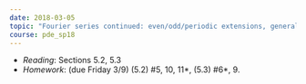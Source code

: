 ```yaml
---
date: 2018-03-05
topic: "Fourier series continued: even/odd/periodic extensions, general orthogonality"
course: pde_sp18
---
```


- *Reading*: Sections 5.2, 5.3
- *Homework*: (due Friday 3/9) (5.2) #5, 10, 11\*, (5.3) #6\*, 9.
